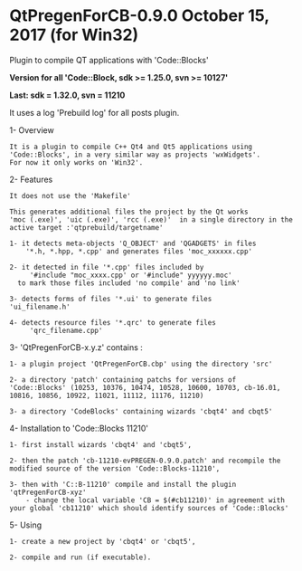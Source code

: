 # QtPregenForCB-0.9.0 October 15, 2017 (for Win32)

Plugin to compile QT applications with 'Code::Blocks'

**Version for all 'Code::Block, sdk >= 1.25.0, svn >= 10127'**

**Last: sdk = 1.32.0, svn = 11210**

It uses a log 'Prebuild log' for all posts plugin.

1- Overview

    It is a plugin to compile C++ Qt4 and Qt5 applications using 'Code::Blocks', in a very similar way as projects 'wxWidgets'.
    For now it only works on 'Win32'.

2- Features

    It does not use the 'Makefile'

    This generates additional files the project by the Qt works
	'moc (.exe)', 'uic (.exe)', 'rcc (.exe)'  in a single directory in the active target :'qtprebuild/targetname'

    1- it detects meta-objects 'Q_OBJECT' and 'QGADGETS' in files
        '*.h, *.hpp, *.cpp' and generates files 'moc_xxxxxx.cpp'

    2- it detected in file '*.cpp' files included by
         '#include "moc_xxxx.cpp' or '#include" yyyyyy.moc'
      to mark those files included 'no compile' and 'no link'

    3- detects forms of files '*.ui' to generate files        'ui_filename.h'

    4- detects resource files '*.qrc' to generate files
         'qrc_filename.cpp'

3- 'QtPregenForCB-x.y.z' contains :

	1- a plugin project 'QtPregenForCB.cbp' using the directory 'src'

	2- a directory 'patch' containing patchs for versions of 'Code::Blocks' (10253, 10376, 10474, 10528, 10600, 10703, cb-16.01, 10816, 10856, 10922, 11021, 11112, 11176, 11210)

	3- a directory 'CodeBlocks' containing wizards 'cbqt4' and cbqt5'


4- Installation to 'Code::Blocks 11210'

    1- first install wizards 'cbqt4' and 'cbqt5',

    2- then the patch 'cb-11210-evPREGEN-0.9.0.patch' and recompile the modified source of the version 'Code::Blocks-11210',

	3- then with 'C::B-11210' compile and install the plugin 'qtPregenForCB-xyz' 
        - change the local variable 'CB = $(#cb11210)' in agreement with your global 'cb11210' which should identify sources of 'Code::Blocks'

5- Using

    1- create a new project by 'cbqt4' or 'cbqt5',

    2- compile and run (if executable).



